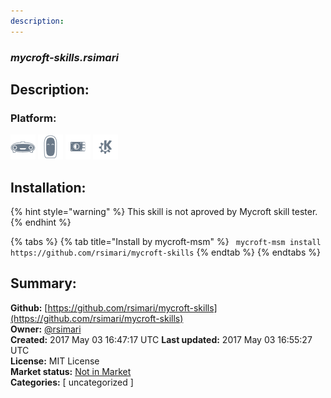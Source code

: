 ```yaml
---
description: 
---
```


### _mycroft-skills.rsimari_  
## Description:  
  
  
  
### Platform:  
 ![Mark I](../.gitbook/assets/mark-1-icon.png)  ![Mark II](../.gitbook/assets/mark-2-icon.png)  ![Picroft](../.gitbook/assets/picroft-icon.png)  ![plasmoid](../.gitbook/assets/kde.png)   
## Installation:  
{% hint style="warning" %}
This skill is not aproved by Mycroft skill tester.
{% endhint %}
    
{% tabs %}
{% tab title="Install by mycroft-msm" %}
``` mycroft-msm install https://github.com/rsimari/mycroft-skills```
{% endtab %}
  {% endtabs %}
    
## Summary:  
**Github:** [https://github.com/rsimari/mycroft-skills](https://github.com/rsimari/mycroft-skills)  
**Owner:** [@rsimari](https://github.com/rsimari)  
**Created:** 2017 May 03 16:47:17 UTC  **Last updated:** 2017 May 03 16:55:27 UTC  
**License:** MIT License  
**Market status:** [Not in Market](https://market.mycroft.ai/skill/)  
**Categories:** [ uncategorized ]   
